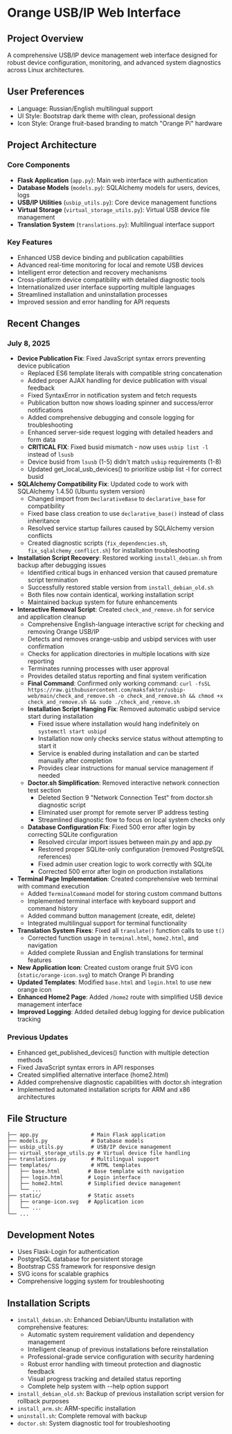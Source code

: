# Orange USB/IP Web Interface

## Project Overview
A comprehensive USB/IP device management web interface designed for robust device configuration, monitoring, and advanced system diagnostics across Linux architectures.

## User Preferences
- Language: Russian/English multilingual support
- UI Style: Bootstrap dark theme with clean, professional design
- Icon Style: Orange fruit-based branding to match "Orange Pi" hardware

## Project Architecture

### Core Components
- **Flask Application** (`app.py`): Main web interface with authentication
- **Database Models** (`models.py`): SQLAlchemy models for users, devices, logs
- **USB/IP Utilities** (`usbip_utils.py`): Core device management functions
- **Virtual Storage** (`virtual_storage_utils.py`): Virtual USB device file management
- **Translation System** (`translations.py`): Multilingual interface support

### Key Features
- Enhanced USB device binding and publication capabilities
- Advanced real-time monitoring for local and remote USB devices
- Intelligent error detection and recovery mechanisms
- Cross-platform device compatibility with detailed diagnostic tools
- Internationalized user interface supporting multiple languages
- Streamlined installation and uninstallation processes
- Improved session and error handling for API requests

## Recent Changes

### July 8, 2025
- **Device Publication Fix**: Fixed JavaScript syntax errors preventing device publication
  - Replaced ES6 template literals with compatible string concatenation
  - Added proper AJAX handling for device publication with visual feedback
  - Fixed SyntaxError in notification system and fetch requests
  - Publication button now shows loading spinner and success/error notifications
  - Added comprehensive debugging and console logging for troubleshooting
  - Enhanced server-side request logging with detailed headers and form data
  - **CRITICAL FIX**: Fixed busid mismatch - now uses `usbip list -l` instead of `lsusb`
  - Device busid from `lsusb` (1-5) didn't match `usbip` requirements (1-8)
  - Updated get_local_usb_devices() to prioritize usbip list -l for correct busid
- **SQLAlchemy Compatibility Fix**: Updated code to work with SQLAlchemy 1.4.50 (Ubuntu system version)
  - Changed import from `DeclarativeBase` to `declarative_base` for compatibility
  - Fixed base class creation to use `declarative_base()` instead of class inheritance
  - Resolved service startup failures caused by SQLAlchemy version conflicts
  - Created diagnostic scripts (`fix_dependencies.sh`, `fix_sqlalchemy_conflict.sh`) for installation troubleshooting
- **Installation Script Recovery**: Restored working `install_debian.sh` from backup after debugging issues
  - Identified critical bugs in enhanced version that caused premature script termination
  - Successfully restored stable version from `install_debian_old.sh`
  - Both files now contain identical, working installation script
  - Maintained backup system for future enhancements
- **Interactive Removal Script**: Created `check_and_remove.sh` for service and application cleanup
  - Comprehensive English-language interactive script for checking and removing Orange USB/IP
  - Detects and removes orange-usbip and usbipd services with user confirmation
  - Checks for application directories in multiple locations with size reporting
  - Terminates running processes with user approval
  - Provides detailed status reporting and final system verification
  - **Final Command**: Confirmed only working command: `curl -fsSL https://raw.githubusercontent.com/maksfaktor/usbip-web/main/check_and_remove.sh -o check_and_remove.sh && chmod +x check_and_remove.sh && sudo ./check_and_remove.sh`
  - **Installation Script Hanging Fix**: Removed automatic usbipd service start during installation
    - Fixed issue where installation would hang indefinitely on `systemctl start usbipd`
    - Installation now only checks service status without attempting to start it
    - Service is enabled during installation and can be started manually after completion
    - Provides clear instructions for manual service management if needed
  - **Doctor.sh Simplification**: Removed interactive network connection test section
    - Deleted Section 9 "Network Connection Test" from doctor.sh diagnostic script
    - Eliminated user prompt for remote server IP address testing
    - Streamlined diagnostic flow to focus on local system checks only
  - **Database Configuration Fix**: Fixed 500 error after login by correcting SQLite configuration
    - Resolved circular import issues between main.py and app.py
    - Restored proper SQLite-only configuration (removed PostgreSQL references)
    - Fixed admin user creation logic to work correctly with SQLite
    - Corrected 500 error after login on production installations
- **Terminal Page Implementation**: Created comprehensive web terminal with command execution
  - Added `TerminalCommand` model for storing custom command buttons
  - Implemented terminal interface with keyboard support and command history
  - Added command button management (create, edit, delete)
  - Integrated multilingual support for terminal functionality
- **Translation System Fixes**: Fixed all `translate()` function calls to use `t()` 
  - Corrected function usage in `terminal.html`, `home2.html`, and navigation
  - Added complete Russian and English translations for terminal features
- **New Application Icon**: Created custom orange fruit SVG icon (`static/orange-icon.svg`) to match Orange Pi branding
- **Updated Templates**: Modified `base.html` and `login.html` to use new orange icon
- **Enhanced Home2 Page**: Added `/home2` route with simplified USB device management interface
- **Improved Logging**: Added detailed debug logging for device publication tracking

### Previous Updates
- Enhanced get_published_devices() function with multiple detection methods
- Fixed JavaScript syntax errors in API responses
- Created simplified alternative interface (home2.html)
- Added comprehensive diagnostic capabilities with doctor.sh integration
- Implemented automated installation scripts for ARM and x86 architectures

## File Structure
```
├── app.py                 # Main Flask application
├── models.py              # Database models
├── usbip_utils.py         # USB/IP device management
├── virtual_storage_utils.py # Virtual device file handling
├── translations.py        # Multilingual support
├── templates/             # HTML templates
│   ├── base.html         # Base template with navigation
│   ├── login.html        # Login interface
│   ├── home2.html        # Simplified device management
│   └── ...
├── static/               # Static assets
│   ├── orange-icon.svg   # Application icon
│   └── ...
└── ...
```

## Development Notes
- Uses Flask-Login for authentication
- PostgreSQL database for persistent storage
- Bootstrap CSS framework for responsive design
- SVG icons for scalable graphics
- Comprehensive logging system for troubleshooting

## Installation Scripts
- `install_debian.sh`: Enhanced Debian/Ubuntu installation with comprehensive features:
  - Automatic system requirement validation and dependency management
  - Intelligent cleanup of previous installations before reinstallation
  - Professional-grade service configuration with security hardening
  - Robust error handling with timeout protection and diagnostic feedback
  - Visual progress tracking and detailed status reporting
  - Complete help system with --help option support
- `install_debian_old.sh`: Backup of previous installation script version for rollback purposes
- `install_arm.sh`: ARM-specific installation
- `uninstall.sh`: Complete removal with backup
- `doctor.sh`: System diagnostic tool for troubleshooting